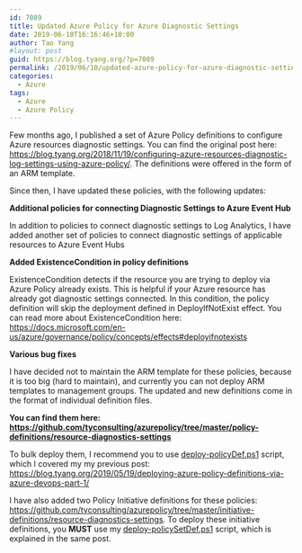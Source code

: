 ```yaml
---
id: 7089
title: Updated Azure Policy for Azure Diagnostic Settings
date: 2019-06-10T16:16:46+10:00
author: Tao Yang
#layout: post
guid: https://blog.tyang.org/?p=7089
permalink: /2019/06/10/updated-azure-policy-for-azure-diagnostic-settings/
categories:
  - Azure
tags:
  - Azure
  - Azure Policy
---
```

Few months ago, I published a set of Azure Policy definitions to configure Azure resources diagnostic settings. You can find the original post here: <a href="https://blog.tyang.org/2018/11/19/configuring-azure-resources-diagnostic-log-settings-using-azure-policy/">https://blog.tyang.org/2018/11/19/configuring-azure-resources-diagnostic-log-settings-using-azure-policy/</a>. The definitions were offered in the form of an ARM template.

Since then, I have updated these policies, with the following updates:

**Additional policies for connecting Diagnostic Settings to Azure Event Hub**

In addition to policies to connect diagnostic settings to Log Analytics, I have added another set of policies to connect diagnostic settings of applicable resources to Azure Event Hubs

**Added ExistenceCondition in policy definitions**

ExistenceCondition detects if the resource you are trying to deploy via Azure Policy already exists. This is helpful if your Azure resource has already got diagnostic settings connected. In this condition, the policy definition will skip the deployment defined in DeployIfNotExist effect. You can read more about ExistenceCondition here: <a href="https://docs.microsoft.com/en-us/azure/governance/policy/concepts/effects#deployifnotexists">https://docs.microsoft.com/en-us/azure/governance/policy/concepts/effects#deployifnotexists</a>

**Various bug fixes**

I have decided not to maintain the ARM template for these policies, because it is too big (hard to maintain), and currently you can not deploy ARM templates to management groups. The updated and new definitions come in the format of individual definition files.

**You can find them here: <a href="https://github.com/tyconsulting/azurepolicy/tree/master/policy-definitions/resource-diagnostics-settings">https://github.com/tyconsulting/azurepolicy/tree/master/policy-definitions/resource-diagnostics-settings</a>**

To bulk deploy them, I recommend you to use <a href="https://github.com/tyconsulting/azurepolicy/blob/master/scripts/deploy-policyDef.ps1" target="_blank" rel="noopener noreferrer">deploy-policyDef.ps1</a> script, which I covered my my previous post: <a href="https://blog.tyang.org/2019/05/19/deploying-azure-policy-definitions-via-azure-devops-part-1/">https://blog.tyang.org/2019/05/19/deploying-azure-policy-definitions-via-azure-devops-part-1/</a>

I have also added two Policy Initiative definitions for these policies: <a href="https://github.com/tyconsulting/azurepolicy/tree/master/initiative-definitions/resource-diagnostics-settings">https://github.com/tyconsulting/azurepolicy/tree/master/initiative-definitions/resource-diagnostics-settings</a>. To deploy these initiative definitions, you **MUST** use my <a href="https://github.com/tyconsulting/azurepolicy/blob/master/scripts/deploy-policySetDef.ps1" target="_blank" rel="noopener noreferrer">deploy-policySetDef.ps1</a> script, which is explained in the same post.